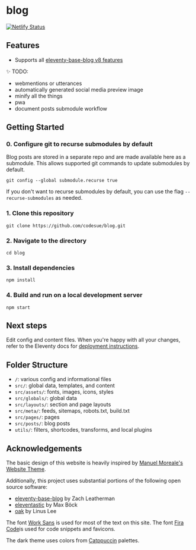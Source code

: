 # blog

[![Netlify Status](https://api.netlify.com/api/v1/badges/fb1b42e3-a4e3-404e-8ba3-13e9a9a55ffa/deploy-status)](https://app.netlify.com/sites/lustrous-pothos-c9f217/deploys)

## Features

- Supports all [eleventy-base-blog v8 features](https://github.com/11ty/eleventy-base-blog/tree/c9595d8f42752fa72c66991c71f281ea960840c9#features)

✨ TODO:

- webmentions or utterances
- automatically generated social media preview image
- minify all the things
- pwa
- document posts submodule workflow

## Getting Started

### 0. Configure git to recurse submodules by default

Blog posts are stored in a separate repo and are made available here as a
submodule. This allows supported git commands to update submodules by default.

```
git config --global submodule.recurse true
```

If you don't want to recurse submodules by default, you can use the flag
`--recurse-submodules` as needed.

### 1. Clone this repository

```
git clone https://github.com/codesue/blog.git
```

### 2. Navigate to the directory

```
cd blog
```

### 3. Install dependencies

```
npm install
```

### 4. Build and run on a local development server

```
npm start
```

## Next steps

Edit config and content files. When you're happy with all your changes, refer
to the Eleventy docs for [deployment instructions](https://www.11ty.dev/docs/deployment/).

## Folder Structure

- `/`: various config and informational files
- `src/`: global data, templates, and content
- `src/assets/`: fonts, images, icons, styles
- `src/globals/`: global data
- `src/layouts/`: section and page layouts
- `src/meta/`: feeds, sitemaps, robots.txt, build.txt
- `src/pages/`: pages
- `src/posts/`: blog posts
- `utils/`: filters, shortcodes, transforms, and local plugins

## Acknowledgements

The basic design of this website is heavily inspired by
[Manuel Moreale's Website Theme](https://manuelmoreale.gumroad.com/l/manuwebsitetheme).

Additionally, this project uses substantial portions of the following open source software:

- [eleventy-base-blog](https://github.com/11ty/eleventy-base-blog) by Zach Leatherman
- [eleventastic](https://github.com/maxboeck/eleventastic) by Max Böck
- [oak](https://github.com/thesephist/oak) by Linus Lee

The font [Work Sans](https://github.com/weiweihuanghuang/Work-Sans) is used for
most of the text on this site. The font [Fira Code](https://github.com/tonsky/FiraCode)is used for code snippets and favicons.

The dark theme uses colors from [Catppuccin](https://github.com/catppuccin/catppuccin) palettes.

